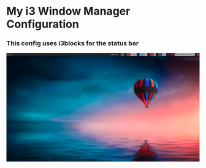 # My i3 Window Manager Configuration
### This config uses i3blocks for the status bar

![](i3scrot.png)
